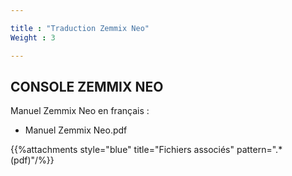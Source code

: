 ```yaml
---

title : "Traduction Zemmix Neo"
Weight : 3

---
```


## CONSOLE ZEMMIX NEO

Manuel Zemmix Neo en français :

- Manuel Zemmix Neo.pdf

{{%attachments style="blue" title="Fichiers associés" pattern=".*(pdf)"/%}}